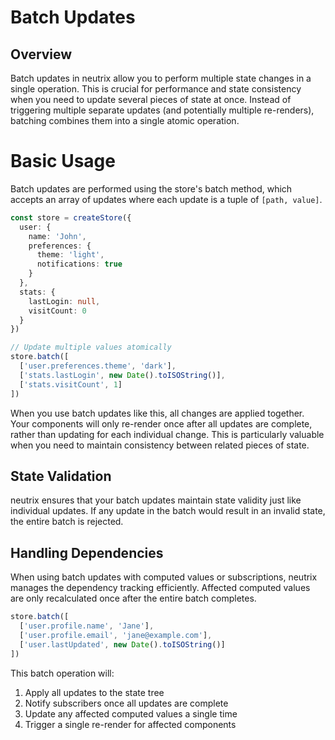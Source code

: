 # Batch Updates

## Overview

Batch updates in neutrix allow you to perform multiple state changes in a single operation. This is crucial for performance and state consistency when you need to update several pieces of state at once. Instead of triggering multiple separate updates (and potentially multiple re-renders), batching combines them into a single atomic operation.

# Basic Usage

Batch updates are performed using the store's batch method, which accepts an array of updates where each update is a tuple of `[path, value]`.

```typescript
const store = createStore({
  user: {
    name: 'John',
    preferences: {
      theme: 'light',
      notifications: true
    }
  },
  stats: {
    lastLogin: null,
    visitCount: 0
  }
})

// Update multiple values atomically
store.batch([
  ['user.preferences.theme', 'dark'],
  ['stats.lastLogin', new Date().toISOString()],
  ['stats.visitCount', 1]
])
```

When you use batch updates like this, all changes are applied together. Your components will only re-render once after all updates are complete, rather than updating for each individual change. This is particularly valuable when you need to maintain consistency between related pieces of state.

## State Validation

neutrix ensures that your batch updates maintain state validity just like individual updates. If any update in the batch would result in an invalid state, the entire batch is rejected.

## Handling Dependencies
When using batch updates with computed values or subscriptions, neutrix manages the dependency tracking efficiently. Affected computed values are only recalculated once after the entire batch completes.

```typescript
store.batch([
  ['user.profile.name', 'Jane'],
  ['user.profile.email', 'jane@example.com'],
  ['user.lastUpdated', new Date().toISOString()]
])
```
This batch operation will:

1. Apply all updates to the state tree
2. Notify subscribers once all updates are complete
3. Update any affected computed values a single time
4. Trigger a single re-render for affected components